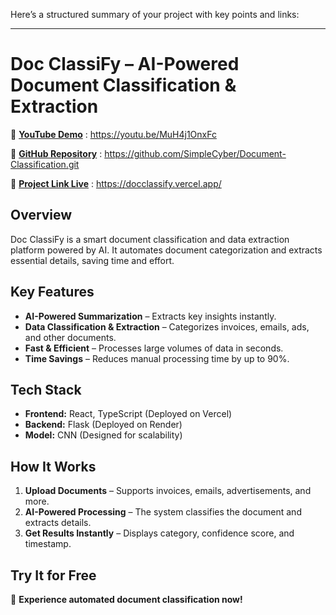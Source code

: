 Here’s a structured summary of your project with key points and links:  

---

# **Doc ClassiFy – AI-Powered Document Classification & Extraction**  

🔗 **[YouTube Demo](https://youtu.be/MuH4j1OnxFc)**   : https://youtu.be/MuH4j1OnxFc

🔗 **[GitHub Repository](https://github.com/SimpleCyber/Document-Classification.git)**   : https://github.com/SimpleCyber/Document-Classification.git

🔗 **[Project Link Live](https://docclassify.vercel.app/)**  : https://docclassify.vercel.app/


## **Overview**  
Doc ClassiFy is a smart document classification and data extraction platform powered by AI. It automates document categorization and extracts essential details, saving time and effort.  

## **Key Features**  
- **AI-Powered Summarization** – Extracts key insights instantly.  
- **Data Classification & Extraction** – Categorizes invoices, emails, ads, and other documents.  
- **Fast & Efficient** – Processes large volumes of data in seconds.  
- **Time Savings** – Reduces manual processing time by up to 90%.  

## **Tech Stack**  
- **Frontend:** React, TypeScript (Deployed on Vercel)  
- **Backend:** Flask (Deployed on Render)  
- **Model:** CNN (Designed for scalability)  

## **How It Works**  
1. **Upload Documents** – Supports invoices, emails, advertisements, and more.  
2. **AI-Powered Processing** – The system classifies the document and extracts details.  
3. **Get Results Instantly** – Displays category, confidence score, and timestamp.  

## **Try It for Free**  
🚀 **Experience automated document classification now!**
